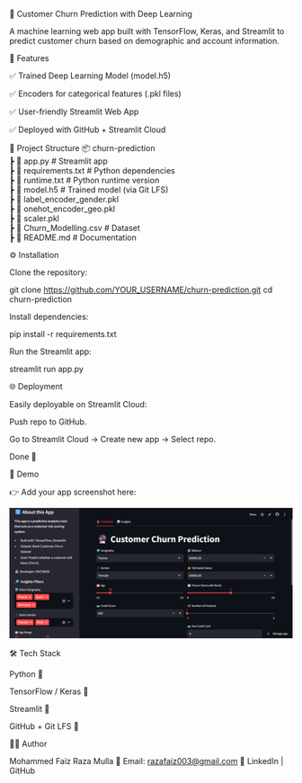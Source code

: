 🧠 Customer Churn Prediction with Deep Learning

A machine learning web app built with TensorFlow, Keras, and Streamlit to predict customer churn based on demographic and account information.

🚀 Features

✅ Trained Deep Learning Model (model.h5)

✅ Encoders for categorical features (.pkl files)

✅ User-friendly Streamlit Web App

✅ Deployed with GitHub + Streamlit Cloud

📂 Project Structure
📦 churn-prediction  
 ┣ 📜 app.py                 # Streamlit app  
 ┣ 📜 requirements.txt       # Python dependencies  
 ┣ 📜 runtime.txt            # Python runtime version  
 ┣ 📜 model.h5               # Trained model (via Git LFS)  
 ┣ 📜 label_encoder_gender.pkl  
 ┣ 📜 onehot_encoder_geo.pkl  
 ┣ 📜 scaler.pkl  
 ┣ 📜 Churn_Modelling.csv    # Dataset  
 ┣ 📜 README.md              # Documentation  

⚙️ Installation

Clone the repository:

git clone https://github.com/YOUR_USERNAME/churn-prediction.git
cd churn-prediction


Install dependencies:

pip install -r requirements.txt


Run the Streamlit app:

streamlit run app.py

🌐 Deployment

Easily deployable on Streamlit Cloud:

Push repo to GitHub.

Go to Streamlit Cloud
 → Create new app → Select repo.

Done 🎉

📸 Demo

👉 Add your app screenshot here:

![App Screenshot](screenshot.png)

🛠️ Tech Stack

Python 🐍

TensorFlow / Keras 🤖

Streamlit 🎨

GitHub + Git LFS 📂

👨‍💻 Author

Mohammed Faiz Raza Mulla
📧 Email: razafaiz003@gmail.com
🔗 LinkedIn | GitHub
